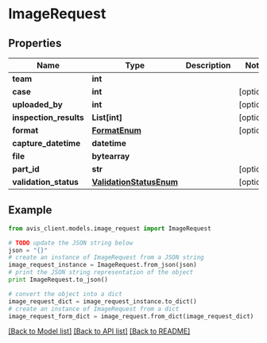 # ImageRequest


## Properties

Name | Type | Description | Notes
------------ | ------------- | ------------- | -------------
**team** | **int** |  | 
**case** | **int** |  | [optional] 
**uploaded_by** | **int** |  | [optional] 
**inspection_results** | **List[int]** |  | [optional] 
**format** | [**FormatEnum**](FormatEnum.md) |  | [optional] 
**capture_datetime** | **datetime** |  | 
**file** | **bytearray** |  | 
**part_id** | **str** |  | [optional] 
**validation_status** | [**ValidationStatusEnum**](ValidationStatusEnum.md) |  | [optional] 

## Example

```python
from avis_client.models.image_request import ImageRequest

# TODO update the JSON string below
json = "{}"
# create an instance of ImageRequest from a JSON string
image_request_instance = ImageRequest.from_json(json)
# print the JSON string representation of the object
print ImageRequest.to_json()

# convert the object into a dict
image_request_dict = image_request_instance.to_dict()
# create an instance of ImageRequest from a dict
image_request_form_dict = image_request.from_dict(image_request_dict)
```
[[Back to Model list]](../README.md#documentation-for-models) [[Back to API list]](../README.md#documentation-for-api-endpoints) [[Back to README]](../README.md)


